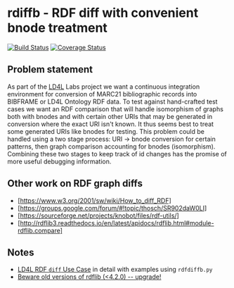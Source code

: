 # rdiffb - RDF diff with convenient bnode treatment

[![Build Status](https://travis-ci.org/zimeon/rdiffb.svg?branch=master)](https://travis-ci.org/zimeon/rdiffb)
[![Coverage Status](https://coveralls.io/repos/github/zimeon/rdiffb/badge.svg?branch=master)](https://coveralls.io/github/zimeon/rdiffb?branch=master)

## Problem statement

As part of the [LD4L](http://ld4l.org/) Labs project we want a continuous integration environment for conversion of MARC21 bibliographic records into BIBFRAME or LD4L Ontology RDF data. To test against hand-crafted test cases we want an RDF comparison that will handle isomorphism of graphs both with bnodes and with certain other URIs that may be generated in conversion where the exact URI isn't known. It thus seems best to treat some generated URIs like bnodes for testing. This problem could be handled using a two stage process: URI -> bnode conversion for certain patterns, then graph comparison accounting for bnodes (isomorphism). Combining these two stages to keep track of id changes has the promise of more useful debugging information.

## Other work on RDF graph diffs

  * [https://www.w3.org/2001/sw/wiki/How_to_diff_RDF]
  * [https://groups.google.com/forum/#!topic/thosch/SR902daW0LI]
  * [https://sourceforge.net/projects/knobot/files/rdf-utils/] 
  * [http://rdflib3.readthedocs.io/en/latest/apidocs/rdflib.html#module-rdflib.compare]

## Notes

  * [LD4L RDF `diff` Use Case](ld4l_use_case.md) in detail with examples using `rdfdiffb.py`
  * [Beware old versions of rdflib (<4.2.0) -- upgrade!](beware_old_rdflib.md)